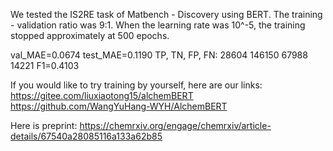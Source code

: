 We tested the IS2RE task of Matbench - Discovery using BERT. The training - validation ratio was 9:1. When the learning rate was 10^-5, the training stopped approximately at 500 epochs.

val_MAE=0.0674
test_MAE=0.1190
TP, TN, FP, FN: 28604 146150 67988 14221
F1=0.4103

If you would like to try training by yourself, here are our links:
https://gitee.com/liuxiaotong15/alchemBERT
https://github.com/WangYuHang-WYH/AlchemBERT

Here is preprint:
https://chemrxiv.org/engage/chemrxiv/article-details/67540a28085116a133a62b85
